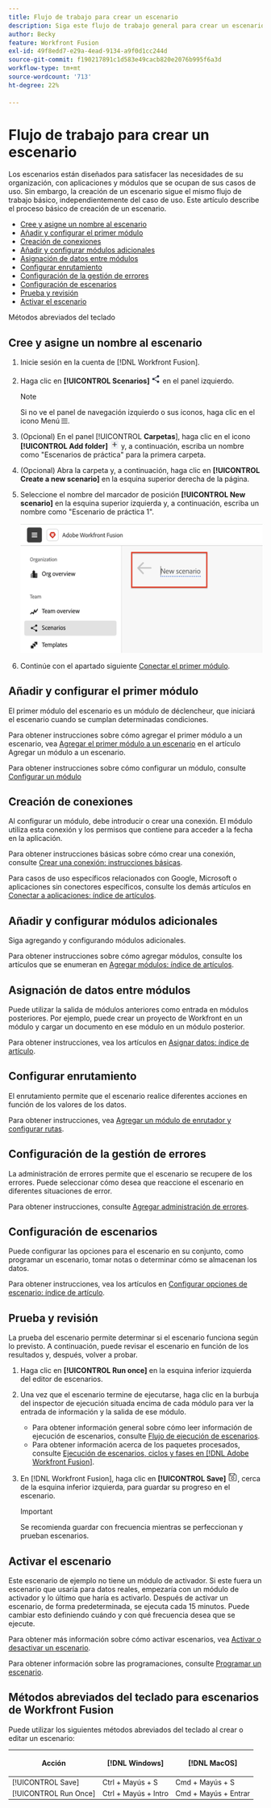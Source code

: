 ```yaml
---
title: Flujo de trabajo para crear un escenario
description: Siga este flujo de trabajo general para crear un escenario
author: Becky
feature: Workfront Fusion
exl-id: 49f8edd7-e29a-4ead-9134-a9f0d1cc244d
source-git-commit: f190217891c1d583e49cacb820e2076b995f6a3d
workflow-type: tm+mt
source-wordcount: '713'
ht-degree: 22%

---
```


# Flujo de trabajo para crear un escenario

Los escenarios están diseñados para satisfacer las necesidades de su organización, con aplicaciones y módulos que se ocupan de sus casos de uso. Sin embargo, la creación de un escenario sigue el mismo flujo de trabajo básico, independientemente del caso de uso. Este artículo describe el proceso básico de creación de un escenario.


* [Cree y asigne un nombre al escenario](#create-and-name-the-scenario)
* [Añadir y configurar el primer módulo](#configure-the-first-module)
* [Creación de conexiones](#create-connections)
* [Añadir y configurar módulos adicionales](#add-and-configure-additional-modules)
* [Asignación de datos entre módulos](#map-data-between-modules)
* [Configurar enrutamiento](#configure-routing)
* [Configuración de la gestión de errores](#configure-error-handling)
* [Configuración de escenarios](#onfigure-scenario-settings)
* [Prueba y revisión](#test-and-revise)
* [Activar el escenario](#activate-the-scenario)

Métodos abreviados del teclado



## Cree y asigne un nombre al escenario

1. Inicie sesión en la cuenta de [!DNL Workfront Fusion].
1. Haga clic en **[!UICONTROL Scenarios]** ![](assets/scenarios-icon.png) en el panel izquierdo.

   >[!NOTE]
   >
   >Si no ve el panel de navegación izquierdo o sus iconos, haga clic en el icono Menú ![Menu](assets/main-menu-icon-left-nav.png).

1. (Opcional) En el panel [!UICONTROL **Carpetas**], haga clic en el icono **[!UICONTROL Add folder]** ![](assets/add-folder-icon.png) y, a continuación, escriba un nombre como &quot;Escenarios de práctica&quot; para la primera carpeta.

1. (Opcional) Abra la carpeta y, a continuación, haga clic en **[!UICONTROL Create a new scenario]** en la esquina superior derecha de la página.

1. Seleccione el nombre del marcador de posición **[!UICONTROL New scenario]** en la esquina superior izquierda y, a continuación, escriba un nombre como &quot;Escenario de práctica 1&quot;.

   ![](assets/name-the-scenario.png)

1. Continúe con el apartado siguiente [Conectar el primer módulo](#2-connect-the-first-module).

## Añadir y configurar el primer módulo

El primer módulo del escenario es un módulo de déclencheur, que iniciará el escenario cuando se cumplan determinadas condiciones.

Para obtener instrucciones sobre cómo agregar el primer módulo a un escenario, vea [Agregar el primer módulo a un escenario](/help/workfront-fusion/create-scenarios/add-modules/add-a-module-basic.md#add-the-first-module-to-a-scenario) en el artículo Agregar un módulo a un escenario.

Para obtener instrucciones sobre cómo configurar un módulo, consulte [Configurar un módulo](/help/workfront-fusion/create-scenarios/add-modules/configure-a-modules-settings.md)

## Creación de conexiones

Al configurar un módulo, debe introducir o crear una conexión. El módulo utiliza esta conexión y los permisos que contiene para acceder a la fecha en la aplicación.

Para obtener instrucciones básicas sobre cómo crear una conexión, consulte [Crear una conexión: instrucciones básicas](/help/workfront-fusion/create-scenarios/connect-to-apps/connect-to-fusion-general.md).

Para casos de uso específicos relacionados con Google, Microsoft o aplicaciones sin conectores específicos, consulte los demás artículos en [Conectar a aplicaciones: índice de artículos](/help/workfront-fusion/create-scenarios/connect-to-apps/connect-to-apps-toc.md).

## Añadir y configurar módulos adicionales

Siga agregando y configurando módulos adicionales.

Para obtener instrucciones sobre cómo agregar módulos, consulte los artículos que se enumeran en [Agregar módulos: índice de artículos](/help/workfront-fusion/create-scenarios/add-modules/add-modules-toc.md).

## Asignación de datos entre módulos

Puede utilizar la salida de módulos anteriores como entrada en módulos posteriores. Por ejemplo, puede crear un proyecto de Workfront en un módulo y cargar un documento en ese módulo en un módulo posterior.

Para obtener instrucciones, vea los artículos en [Asignar datos: índice de artículo](/help/workfront-fusion/create-scenarios/map-data/map-data-toc.md).

## Configurar enrutamiento

El enrutamiento permite que el escenario realice diferentes acciones en función de los valores de los datos.

Para obtener instrucciones, vea [Agregar un módulo de enrutador y configurar rutas](/help/workfront-fusion/create-scenarios/add-modules/router-module.md).

## Configuración de la gestión de errores

La administración de errores permite que el escenario se recupere de los errores. Puede seleccionar cómo desea que reaccione el escenario en diferentes situaciones de error.

Para obtener instrucciones, consulte [Agregar administración de errores](/help/workfront-fusion/create-scenarios/config-error-handling/error-handling.md).

## Configuración de escenarios

Puede configurar las opciones para el escenario en su conjunto, como programar un escenario, tomar notas o determinar cómo se almacenan los datos.

Para obtener instrucciones, vea los artículos en [Configurar opciones de escenario: índice de artículo](/help/workfront-fusion/create-scenarios/config-scenarios-settings/config-scenario-settings-toc.md).

## Prueba y revisión

La prueba del escenario permite determinar si el escenario funciona según lo previsto. A continuación, puede revisar el escenario en función de los resultados y, después, volver a probar.

1. Haga clic en **[!UICONTROL Run once]** en la esquina inferior izquierda del editor de escenarios.
1. Una vez que el escenario termine de ejecutarse, haga clic en la burbuja del inspector de ejecución situada encima de cada módulo para ver la entrada de información y la salida de ese módulo.

   * Para obtener información general sobre cómo leer información de ejecución de escenarios, consulte [Flujo de ejecución de escenarios](/help/workfront-fusion/references/scenarios/scenario-execution-flow.md).
   * Para obtener información acerca de los paquetes procesados, consulte [Ejecución de escenarios, ciclos y fases en  [!DNL Adobe Workfront Fusion]](/help/workfront-fusion/references/scenarios/scenario-execution-cycles-phases.md).

1. En [!DNL Workfront Fusion], haga clic en **[!UICONTROL Save]** ![](assets/save-icon.png), cerca de la esquina inferior izquierda, para guardar su progreso en el escenario.

   >[!IMPORTANT]
   >
   >Se recomienda guardar con frecuencia mientras se perfeccionan y prueban escenarios.

## Activar el escenario

Este escenario de ejemplo no tiene un módulo de activador. Si este fuera un escenario que usaría para datos reales, empezaría con un módulo de activador y lo último que haría es activarlo. Después de activar un escenario, de forma predeterminada, se ejecuta cada 15 minutos. Puede cambiar esto definiendo cuándo y con qué frecuencia desea que se ejecute.

Para obtener más información sobre cómo activar escenarios, vea [Activar o desactivar un escenario](/help/workfront-fusion/manage-scenarios/activate-deactivate-scenarios.md).

Para obtener información sobre las programaciones, consulte [Programar un escenario](/help/workfront-fusion/create-scenarios/config-scenarios-settings/schedule-a-scenario.md).

## Métodos abreviados del teclado para escenarios de Workfront Fusion

Puede utilizar los siguientes métodos abreviados del teclado al crear o editar un escenario:

<table style="table-layout:auto"> 
 <col data-mc-conditions=""> 
 <col data-mc-conditions=""> 
 <col data-mc-conditions=""> 
 <thead> 
  <tr> 
   <th> <p>Acción</p> </th> 
   <th>[!DNL Windows]</th> 
   <th> <p>[!DNL MacOS]</p> </th> 
  </tr> 
 </thead> 
 <tbody> 
  <tr> 
   <td role="rowheader">[!UICONTROL Save] </td> 
   <td>Ctrl + Mayús + S</td> 
   <td><span style="font-weight: normal;">Cmd + Mayús + S</span> </td> 
  </tr> 
  <tr> 
   <td role="rowheader">[!UICONTROL Run Once]</td> 
   <td>Ctrl + Mayús + Intro</td> 
   <td><span style="font-weight: normal;">Cmd + Mayús + Entrar</span> </td> 
  </tr> 
 </tbody> 
</table>



